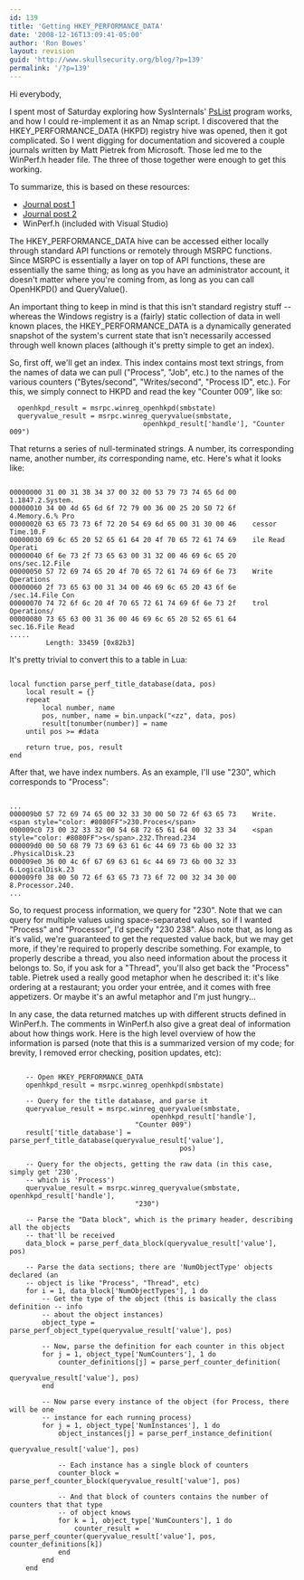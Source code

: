 ```yaml
---
id: 139
title: 'Getting HKEY_PERFORMANCE_DATA'
date: '2008-12-16T13:09:41-05:00'
author: 'Ron Bowes'
layout: revision
guid: 'http://www.skullsecurity.org/blog/?p=139'
permalink: '/?p=139'
---
```


Hi everybody,

I spent most of Saturday exploring how SysInternals' [PsList](http://technet.microsoft.com/en-us/sysinternals/bb896682.aspx) program works, and how I could re-implement it as an Nmap script. I discovered that the HKEY\_PERFORMANCE\_DATA (HKPD) registry hive was opened, then it got complicated. So I went digging for documentation and sicovered a couple journals written by Matt Pietrek from Microsoft. Those led me to the WinPerf.h header file. The three of those together were enough to get this working.

To summarize, this is based on these resources:

- [Journal post 1](http://www.microsoft.com/msj/archive/S271.aspx)
- [Journal post 2](http://www.microsoft.com/msj/archive/S2A9.aspx)
- WinPerf.h (included with Visual Studio)

The HKEY\_PERFORMANCE\_DATA hive can be accessed either locally through standard API functions or remotely through MSRPC functions. Since MSRPC is essentially a layer on top of API functions, these are essentially the same thing; as long as you have an administrator account, it doesn't matter where you're coming from, as long as you can call OpenHKPD() and QueryValue().

An important thing to keep in mind is that this isn't standard registry stuff -- whereas the Windows registry is a (fairly) static collection of data in well known places, the HKEY\_PERFORMANCE\_DATA is a dynamically generated snapshot of the system's current state that isn't necessarily accessed through well known places (although it's pretty simple to get an index).

So, first off, we'll get an index. This index contains most text strings, from the names of data we can pull ("Process", "Job", etc.) to the names of the various counters ("Bytes/second", "Writes/second", "Process ID", etc.). For this, we simply connect to HKPD and read the key "Counter 009", like so:

```
  openhkpd_result = msrpc.winreg_openhkpd(smbstate)
  queryvalue_result = msrpc.winreg_queryvalue(smbstate, 
                                 openhkpd_result['handle'], "Counter 009")
```

That returns a series of null-terminated strings. A number, its corresponding name, another number, *its* corresponding name, etc. Here's what it looks like:

```

00000000 31 00 31 38 34 37 00 32 00 53 79 73 74 65 6d 00    1.1847.2.System.
00000010 34 00 4d 65 6d 6f 72 79 00 36 00 25 20 50 72 6f    4.Memory.6.% Pro
00000020 63 65 73 73 6f 72 20 54 69 6d 65 00 31 30 00 46    cessor Time.10.F
00000030 69 6c 65 20 52 65 61 64 20 4f 70 65 72 61 74 69    ile Read Operati
00000040 6f 6e 73 2f 73 65 63 00 31 32 00 46 69 6c 65 20    ons/sec.12.File
00000050 57 72 69 74 65 20 4f 70 65 72 61 74 69 6f 6e 73    Write Operations
00000060 2f 73 65 63 00 31 34 00 46 69 6c 65 20 43 6f 6e    /sec.14.File Con
00000070 74 72 6f 6c 20 4f 70 65 72 61 74 69 6f 6e 73 2f    trol Operations/
00000080 73 65 63 00 31 36 00 46 69 6c 65 20 52 65 61 64    sec.16.File Read
.....
         Length: 33459 [0x82b3]
```

It's pretty trivial to convert this to a table in Lua:

```

local function parse_perf_title_database(data, pos)
    local result = {}
    repeat
        local number, name
        pos, number, name = bin.unpack("<zz", data, pos)
        result[tonumber(number)] = name
    until pos >= #data

    return true, pos, result
end
```

After that, we have index numbers. As an example, I'll use "230", which corresponds to "Process":

```

...
000009b0 57 72 69 74 65 00 32 33 30 00 50 72 6f 63 65 73    Write.<span style="color: #8080FF">230.Proces</span>
000009c0 73 00 32 33 32 00 54 68 72 65 61 64 00 32 33 34    <span style="color: #8080FF">s</span>.232.Thread.234
000009d0 00 50 68 79 73 69 63 61 6c 44 69 73 6b 00 32 33    .PhysicalDisk.23
000009e0 36 00 4c 6f 67 69 63 61 6c 44 69 73 6b 00 32 33    6.LogicalDisk.23
000009f0 38 00 50 72 6f 63 65 73 73 6f 72 00 32 34 30 00    8.Processor.240.
...
```

So, to request process information, we query for "230". Note that we can query for multiple values using space-separated values, so if I wanted "Process" and "Processor", I'd specify "230 238". Also note that, as long as it's valid, we're guaranteed to get the requested value back, but we may get more, if they're required to properly describe something. For example, to properly describe a thread, you also need information about the process it belongs to. So, if you ask for a "Thread", you'll also get back the "Process" table. Pietrek used a really good metaphor when he described it: it's like ordering at a restaurant; you order your entrée, and it comes with free appetizers. Or maybe it's an awful metaphor and I'm just hungry...

In any case, the data returned matches up with different structs defined in WinPerf.h. The comments in WinPerf.h also give a great deal of information about how things work. Here is the high level overview of how the information is parsed (note that this is a summarized version of my code; for brevity, I removed error checking, position updates, etc):

```

    -- Open HKEY_PERFORMANCE_DATA
    openhkpd_result = msrpc.winreg_openhkpd(smbstate)

    -- Query for the title database, and parse it
    queryvalue_result = msrpc.winreg_queryvalue(smbstate, 
                                   openhkpd_result['handle'], 
                               "Counter 009")
    result['title_database'] = parse_perf_title_database(queryvalue_result['value'], 
                                          pos)

    -- Query for the objects, getting the raw data (in this case, simply get '230', 
    -- which is 'Process')
    queryvalue_result = msrpc.winreg_queryvalue(smbstate, openhkpd_result['handle'], 
                               "230")

    -- Parse the "Data block", which is the primary header, describing all the objects 
    -- that'll be received
    data_block = parse_perf_data_block(queryvalue_result['value'], pos)

    -- Parse the data sections; there are 'NumObjectType' objects declared (an 
    -- object is like "Process", "Thread", etc)
    for i = 1, data_block['NumObjectTypes'], 1 do
        -- Get the type of the object (this is basically the class definition -- info 
        -- about the object instances)
        object_type = parse_perf_object_type(queryvalue_result['value'], pos)

        -- Now, parse the definition for each counter in this object
        for j = 1, object_type['NumCounters'], 1 do
            counter_definitions[j] = parse_perf_counter_definition(
                                                queryvalue_result['value'], pos)
        end

        -- Now parse every instance of the object (for Process, there will be one 
        -- instance for each running process)
        for j = 1, object_type['NumInstances'], 1 do
            object_instances[j] = parse_perf_instance_definition(
                                              queryvalue_result['value'], pos)

            -- Each instance has a single block of counters
            counter_block = parse_perf_counter_block(queryvalue_result['value'], pos)

            -- And that block of counters contains the number of counters that that type 
            -- of object knows
            for k = 1, object_type['NumCounters'], 1 do
                counter_result = parse_perf_counter(queryvalue_result['value'], pos, counter_definitions[k])
            end
        end
    end
```
